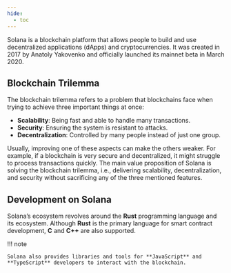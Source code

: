 ```yaml
---
hide:
  - toc
---
```


Solana is a blockchain platform that allows people to build and use decentralized applications (dApps) and cryptocurrencies. It was created in 2017 by Anatoly Yakovenko and officially launched its mainnet beta in March 2020.

## Blockchain Trilemma

The blockchain trilemma refers to a problem that blockchains face when trying to achieve three important things at once:

- **Scalability**: Being fast and able to handle many transactions.
- **Security**: Ensuring the system is resistant to attacks.
- **Decentralization**: Controlled by many people instead of just one group.

Usually, improving one of these aspects can make the others weaker. For example, if a blockchain is very secure and decentralized, it might struggle to process transactions quickly. The main value proposition of Solana is solving the blockchain trilemma, i.e., delivering scalability, decentralization, and security without sacrificing any of the three mentioned features.

## Development on Solana

Solana’s ecosystem revolves around the **Rust** programming language and its ecosystem. Although **Rust** is the primary language for smart contract development, **C** and **C++** are also supported.

!!! note

    Solana also provides libraries and tools for **JavaScript** and **TypeScript** developers to interact with the blockchain.
